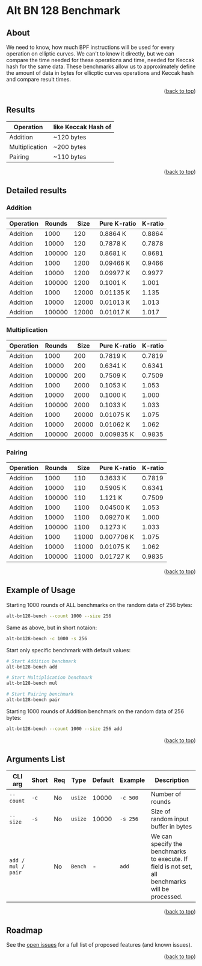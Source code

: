 # Alt BN 128 Benchmark

<a name="top"></a>
<!-- RESULTS -->

## About

We need to know, how much BPF instructions will be used for every operation on elliptic curves.
We can't to know it directly, but we can compare the time needed for these operations and time, needed for Keccak hash for the same data.
These benchmarks allow us to approximately define the amount of data in bytes for ellicptic curves operations and Keccak hash and compare result times.
<p align="right">(<a href="#top">back to top</a>)</p>

## Results

| Operation      | like Keccak Hash of        |
|----------------|----------------------------|
| Addition       | ~120 bytes                 |
| Multiplication | ~200 bytes                 |
| Pairing        | ~110 bytes                 |

<p align="right">(<a href="#top">back to top</a>)</p>

## Detailed results

### Addition

| Operation | Rounds | Size  | Pure K-ratio | K-ratio |
|-----------|--------|-------|--------------|---------|
| Addition  | 1000   | 120   | 0.8864 K     | 0.8864  |
| Addition  | 10000  | 120   | 0.7878 K     | 0.7878  |
| Addition  | 100000 | 120   | 0.8681 K     | 0.8681  |
| Addition  | 1000   | 1200  | 0.09466 K    | 0.9466  |
| Addition  | 10000  | 1200  | 0.09977 K    | 0.9977  |
| Addition  | 100000 | 1200  | 0.1001 K     | 1.001   |
| Addition  | 1000   | 12000 | 0.01135 K    | 1.135   |
| Addition  | 10000  | 12000 | 0.01013 K    | 1.013   |
| Addition  | 100000 | 12000 | 0.01017 K    | 1.017   |

### Multiplication

| Operation | Rounds | Size  | Pure K-ratio | K-ratio |
|-----------|--------|-------|--------------|---------|
| Addition  | 1000   | 200   | 0.7819 K     | 0.7819  |
| Addition  | 10000  | 200   | 0.6341 K     | 0.6341  |
| Addition  | 100000 | 200   | 0.7509 K     | 0.7509  |
| Addition  | 1000   | 2000  | 0.1053 K     | 1.053   |
| Addition  | 10000  | 2000  | 0.1000 K     | 1.000   |
| Addition  | 100000 | 2000  | 0.1033 K     | 1.033   |
| Addition  | 1000   | 20000 | 0.01075 K    | 1.075   |
| Addition  | 10000  | 20000 | 0.01062 K    | 1.062   |
| Addition  | 100000 | 20000 | 0.009835 K   | 0.9835  |

### Pairing

| Operation | Rounds | Size  | Pure K-ratio | K-ratio |
|-----------|--------|-------|--------------|---------|
| Addition  | 1000   | 110   | 0.3633 K     | 0.7819  |
| Addition  | 10000  | 110   | 0.5905 K     | 0.6341  |
| Addition  | 100000 | 110   | 1.121 K      | 0.7509  |
| Addition  | 1000   | 1100  | 0.04500 K    | 1.053   |
| Addition  | 10000  | 1100  | 0.09270 K    | 1.000   |
| Addition  | 100000 | 1100  | 0.1273 K     | 1.033   |
| Addition  | 1000   | 11000 | 0.007706 K   | 1.075   |
| Addition  | 10000  | 11000 | 0.01075 K    | 1.062   |
| Addition  | 100000 | 11000 | 0.01727 K    | 0.9835  |

<p align="right">(<a href="#top">back to top</a>)</p>

## Example of Usage

Starting 1000 rounds of ALL benchmarks on the random data of 256 bytes:
```bash
alt-bn128-bench --count 1000 --size 256
```

Same as above, but in short notaion:
```bash
alt-bn128-bench -c 1000 -s 256
```

Start only specific benchmark with default values:
```bash
# Start Addition benchmark
alt-bn128-bench add

# Start Multiplication benchmark
alt-bn128-bench mul

# Start Pairing benchmark
alt-bn128-bench pair
```

Starting 1000 rounds of Addition benchmark on the random data of 256 bytes:
```bash
alt-bn128-bench --count 1000 --size 256 add
```
<p align="right">(<a href="#top">back to top</a>)</p>

<!-- ARGUMENTS -->

## Arguments List

| CLI arg       | Short | Req | Type    | Default         | Example   | Description                                                                                       |
|--------------------|-------------|----------|---------|-----------------|-----------|---------------------------------------------------------------------------------------------------|
| `--count`          | `-c`        | No       | `usize` | 10000           | `-c 500` | Number of rounds                                                                                  |
| `--size`           | `-s`        | No       | `usize` | 10000           | `-s 256`  | Size of random input buffer in bytes                                                              |
| `add / mul / pair` |             | No       | `Bench` | -  | `add`     | We can specify the benchmarks to execute. If field is not set, all benchmarks will be processed.  |

<p align="right">(<a href="#top">back to top</a>)</p>

## Roadmap
<!--
- [] Feature 1
- [] Feature 2
- [] Feature 3
    - [] Nested Feature
-->
See the [open issues](https://github.com/github_username/repo_name/issues) for a full list of proposed features (and known issues).

<p align="right">(<a href="#top">back to top</a>)</p>
